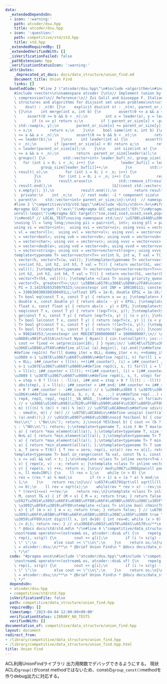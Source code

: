 ```yaml
---
data:
  _extendedDependsOn:
  - icon: ':warning:'
    path: atcoder/dsu.hpp
    title: atcoder/dsu.hpp
  - icon: ':question:'
    path: competitive/std/std.hpp
    title: std.hpp
  _extendedRequiredBy: []
  _extendedVerifiedWith: []
  _isVerificationFailed: false
  _pathExtension: hpp
  _verificationStatusIcon: ':warning:'
  attributes:
    _deprecated_at_docs: docs/data_structure/union_find.md
    document_title: Union Find
    links: []
  bundledCode: "#line 2 \"atcoder/dsu.hpp\"\n#include <algorithm>\n#include <cassert>\n\
    #include <vector>\n\nnamespace atcoder {\n\n// Implement (union by size) + (path\
    \ compression)\n// Reference:\n// Zvi Galil and Giuseppe F. Italiano,\n// Data\
    \ structures and algorithms for disjoint set union problems\nstruct dsu {\n  public:\n\
    \    dsu() : _n(0) {}\n    explicit dsu(int n) : _n(n), parent_or_size(n, -1)\
    \ {}\n\n    int merge(int a, int b) {\n        assert(0 <= a && a < _n);\n   \
    \     assert(0 <= b && b < _n);\n        int x = leader(a), y = leader(b);\n \
    \       if (x == y) return x;\n        if (-parent_or_size[x] < -parent_or_size[y])\
    \ std::swap(x, y);\n        parent_or_size[x] += parent_or_size[y];\n        parent_or_size[y]\
    \ = x;\n        return x;\n    }\n\n    bool same(int a, int b) {\n        assert(0\
    \ <= a && a < _n);\n        assert(0 <= b && b < _n);\n        return leader(a)\
    \ == leader(b);\n    }\n\n    int leader(int a) {\n        assert(0 <= a && a\
    \ < _n);\n        if (parent_or_size[a] < 0) return a;\n        return parent_or_size[a]\
    \ = leader(parent_or_size[a]);\n    }\n\n    int size(int a) {\n        assert(0\
    \ <= a && a < _n);\n        return -parent_or_size[leader(a)];\n    }\n\n    std::vector<std::vector<int>>\
    \ groups() {\n        std::vector<int> leader_buf(_n), group_size(_n);\n     \
    \   for (int i = 0; i < _n; i++) {\n            leader_buf[i] = leader(i);\n \
    \           group_size[leader_buf[i]]++;\n        }\n        std::vector<std::vector<int>>\
    \ result(_n);\n        for (int i = 0; i < _n; i++) {\n            result[i].reserve(group_size[i]);\n\
    \        }\n        for (int i = 0; i < _n; i++) {\n            result[leader_buf[i]].push_back(i);\n\
    \        }\n        result.erase(\n            std::remove_if(result.begin(),\
    \ result.end(),\n                           [&](const std::vector<int>& v) { return\
    \ v.empty(); }),\n            result.end());\n        return result;\n    }\n\n\
    \  private:\n    int _n;\n    // root node: -1 * component size\n    // otherwise:\
    \ parent\n    std::vector<int> parent_or_size;\n};\n\n}  // namespace atcoder\n\
    #line 2 \"competitive/std/std.hpp\"\n#include <bits/stdc++.h>\n#ifndef LOCAL_TEST\n\
    #pragma GCC target (\"avx\")\n#pragma GCC optimize(\"O3\")\n#pragma GCC optimize(\"\
    unroll-loops\")\n#pragma GCC target(\"sse,sse2,sse3,ssse3,sse4,popcnt,abm,mmx,avx,tune=native\"\
    )\n#endif // LOCAL_TEST\nusing namespace std;\n// \u578B\u540D\u306E\u77ED\u7E2E\
    \nusing ll = long long;\nusing pii = pair<int, int>; using pll = pair<ll, ll>;\n\
    using vi = vector<int>;  using vvi = vector<vi>; using vvvi = vector<vvi>;\nusing\
    \ vl = vector<ll>;  using vvl = vector<vl>; using vvvl = vector<vvl>;\nusing vb\
    \ = vector<bool>; using vvb = vector<vb>; using vvvb = vector<vvb>;\nusing vc\
    \ = vector<char>; using vvc = vector<vc>; using vvvc = vector<vvc>;\nusing vd\
    \ = vector<double>; using vvd = vector<vd>; using vvvd = vector<vvd>;\nusing vs\
    \ = vector<string>; using vvs = vector<vector<string>>; using vvvs = vector<vector<vector<string>>>;\n\
    template<typename T> vector<vector<T>> vv(int h, int w, T val = T()) { return\
    \ vector(h, vector<T>(w, val)); }\ntemplate<typename T> vector<vector<vector<T>>>\
    \ vvv(int h1, int h2, int h3, T val = T()) { return vector(h1, vector(h2, vector<T>(h3,\
    \ val))); }\ntemplate<typename T> vector<vector<vector<vector<T>>>> vvvv(int h1,\
    \ int h2, int h3, int h4, T val = T()) { return vector(h1, vector(h2, vector(h3,\
    \ vector<T>(h4, val)))); }\ntemplate <class T> using priority_queue_min = priority_queue<T,\
    \ vector<T>, greater<T>>;\n// \u5B9A\u6570\u306E\u5B9A\u7FA9\nconstexpr double\
    \ PI = 3.14159265358979323;\nconstexpr int INF = 100100111; constexpr ll INFL\
    \ = 3300300300300300491LL;\nfloat EPS = 1e-8; double EPSL = 1e-16;\ntemplate<typename\
    \ T> bool eq(const T x, const T y) { return x == y; }\ntemplate<> bool eq<double>(const\
    \ double x, const double y) { return abs(x - y) < EPSL; }\ntemplate<> bool eq<float>(const\
    \ float x, const float y) { return abs(x - y) < EPS; }\ntemplate<typename T> bool\
    \ neq(const T x, const T y) { return !(eq<T>(x, y)); }\ntemplate<typename T> bool\
    \ ge(const T x, const T y) { return (eq<T>(x, y) || (x > y)); }\ntemplate<typename\
    \ T> bool le(const T x, const T y) { return (eq<T>(x, y) || (x < y)); }\ntemplate<typename\
    \ T> bool gt(const T x, const T y) { return !(le<T>(x, y)); }\ntemplate<typename\
    \ T> bool lt(const T x, const T y) { return !(ge<T>(x, y)); }\nconstexpr int MODINT998244353\
    \ = 998244353;\nconstexpr int MODINT1000000007 = 1000000007;\n// \u5165\u51FA\u529B\
    \u9AD8\u901F\u5316\nstruct Nyan { Nyan() { cin.tie(nullptr); ios::sync_with_stdio(false);\
    \ cout << fixed << setprecision(18); } } nyan;\n// \u6C4E\u7528\u30DE\u30AF\u30ED\
    \u306E\u5B9A\u7FA9\n#define all(a) (a).begin(), (a).end()\n#define sz(x) ((ll)(x).size())\n\
    #define rep1(n) for(ll dummy_iter = 0LL; dummy_iter < n; ++dummy_iter) // 0 \u304B\
    \u3089 n-1 \u307E\u3067\u6607\u9806\n#define rep2(i, n) for(ll i = 0LL, i##_counter\
    \ = 0LL; i##_counter < ll(n); ++(i##_counter), (i) = i##_counter) // 0 \u304B\u3089\
    \ n-1 \u307E\u3067\u6607\u9806\n#define rep3(i, s, t) for(ll i = ll(s), i##_counter\
    \ = ll(s); i##_counter < ll(t); ++(i##_counter), (i) = (i##_counter)) // s \u304B\
    \u3089 t \u307E\u3067\u6607\u9806\n#define rep4(i, s, t, step) for(ll i##_counter\
    \ = step > 0 ? ll(s) : -ll(s), i##_end = step > 0 ? ll(t) : -ll(t), i##_step =\
    \ abs(step), i = ll(s); i##_counter < i##_end; i##_counter += i##_step, i = step\
    \ > 0 ? i##_counter : -i##_counter) // s \u304B\u3089 t \u307E\u3067 step\u305A\
    \u3064\n#define overload4(a, b, c, d, e, ...) e\n#define rep(...) overload4(__VA_ARGS__,\
    \ rep4, rep3, rep2, rep1)(__VA_ARGS__)\n#define repe(a, v) for(auto& a : (v))\
    \ // v \u306E\u5168\u8981\u7D20\uFF08\u5909\u66F4\u53EF\u80FD\uFF09\n#define smod(n,\
    \ m) ((((n) % (m)) + (m)) % (m)) // \u975E\u8CA0mod\n#define sdiv(n, m) (((n)\
    \ - smod(n, m)) / (m)) // \u975E\u8CA0div\n#define uniq(a) {sort(all(a)); (a).erase(unique(all(a)),\
    \ (a).end());} // \u91CD\u8907\u9664\u53BB\nvoid Yes(bool b) { cout << (b ? \"\
    Yes\\n\" : \"No\\n\"); return; };\nvoid YES(bool b) { cout << (b ? \"YES\\n\"\
    \ : \"NO\\n\"); return; };\ntemplate<typename T, size_t N> T max(array<T, N>&\
    \ a) { return *max_element(all(a)); };\ntemplate<typename T, size_t N> T min(array<T,\
    \ N>& a) { return *min_element(all(a)); };\ntemplate<typename T> T max(vector<T>&\
    \ a) { return *max_element(all(a)); };\ntemplate<typename T> T min(vector<T>&\
    \ a) { return *min_element(all(a)); };\ntemplate<typename T> T sum(vector<T>&\
    \ a, T zero = T(0)) { T rev = zero; rep(i, sz(a)) rev += a[i]; return rev; };\n\
    template<typename T> bool in_range(const T& val, const T& s, const T& t) { return\
    \ s <= val && val < t; };\n\ntemplate <class T> inline vector<T>& operator--(vector<T>&\
    \ v) { repe(x, v) --x; return v; }\ntemplate <class T> inline vector<T>& operator++(vector<T>&\
    \ v) { repe(x, v) ++x; return v; }\n\n// mod\u3067\u306Epow\nll powm(ll a, ll\
    \ n, ll mod=INFL) {\n    ll res = 1;\n    while (n > 0) {\n        if (n & 1)\
    \ res = (res * a) % mod;\n        if (n > 1) a = (a * a) % mod;\n        n >>=\
    \ 1;\n    }\n    return res;\n}\n// \u6574\u6570Sqrt\nll sqrtll(ll x) {\n    assert(x\
    \ >= 0);\n    ll rev = sqrt(x);\n    while(rev * rev > x) --rev;\n    while((rev+1)\
    \ * (rev+1)<=x) ++rev;\n    return rev;\n}\ntemplate <class T> inline bool chmax(T&\
    \ M, const T& x) { if (M < x) { M = x; return true; } return false; } // \u6700\
    \u5927\u5024\u3092\u66F4\u65B0\uFF08\u66F4\u65B0\u3055\u308C\u305F\u3089 true\
    \ \u3092\u8FD4\u3059\uFF09\ntemplate <class T> inline bool chmin(T& m, const T&\
    \ x) { if (m > x) { m = x; return true; } return false; } // \u6700\u5C0F\u5024\
    \u3092\u66F4\u65B0\uFF08\u66F4\u65B0\u3055\u308C\u305F\u3089 true \u3092\u8FD4\
    \u3059\uFF09\nint digit(ll x, int d=10) { int rev=0; while (x > 0) { rev++; x\
    \ /= d;}; return rev; } // x\u306Ed\u9032\u6570\u6841\u6570\n/**\n * @brief std.hpp\n\
    \ * @docs docs/std/std.md\n */\n#line 4 \"competitive/data_structure/union_find.hpp\"\
    \nostream& operator<<(ostream& os, atcoder::dsu& uf) {\n    repe(g, uf.groups())\
    \ rep(i, sz(g)) {\n        cout << g[i];\n        if (i != sz(g) - 1) cout <<\
    \ \" \";\n        else cout << \"\\n\";\n    }\n    return os;\n}\nusing UnionFind\
    \ = atcoder::dsu;\n/**\n * @brief Union Find\n * @docs docs/data_structure/union_find.md\n\
    \ */\n"
  code: "#pragma once\n#include \"atcoder/dsu.hpp\"\n#include \"competitive/std/std.hpp\"\
    \nostream& operator<<(ostream& os, atcoder::dsu& uf) {\n    repe(g, uf.groups())\
    \ rep(i, sz(g)) {\n        cout << g[i];\n        if (i != sz(g) - 1) cout <<\
    \ \" \";\n        else cout << \"\\n\";\n    }\n    return os;\n}\nusing UnionFind\
    \ = atcoder::dsu;\n/**\n * @brief Union Find\n * @docs docs/data_structure/union_find.md\n\
    \ */"
  dependsOn:
  - atcoder/dsu.hpp
  - competitive/std/std.hpp
  isVerificationFile: false
  path: competitive/data_structure/union_find.hpp
  requiredBy: []
  timestamp: '2023-04-04 12:00:09+09:00'
  verificationStatus: LIBRARY_NO_TESTS
  verifiedWith: []
documentation_of: competitive/data_structure/union_find.hpp
layout: document
redirect_from:
- /library/competitive/data_structure/union_find.hpp
- /library/competitive/data_structure/union_find.hpp.html
title: Union Find
---
```

ACL利用UnionFindライブラリ
出力用関数でデバッグできるようにする。
現状ACLの`group()`がconst methodではないため、constの`group_const()`methodを作りdebug出力に対応する。
